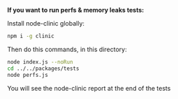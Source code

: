 **If you want to run perfs & memory leaks tests:**

Install node-clinic globally:

```bash
npm i -g clinic
```

Then do this commands, in this directory:

```bash
node index.js --noRun
cd ../../packages/tests
node perfs.js
```

You will see the node-clinic report at the end of the tests
